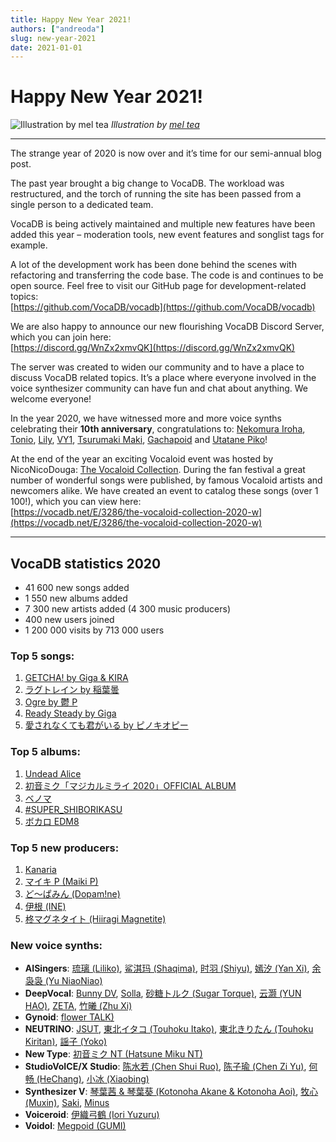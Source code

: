```yaml
---
title: Happy New Year 2021!
authors: ["andreoda"]
slug: new-year-2021
date: 2021-01-01
---
```


# Happy New Year 2021!

![Illustration by mel tea](/images/miku-2021.jpg)
_Illustration by [mel tea](https://www.pixiv.net/en/users/39091544)_

---

The strange year of 2020 is now over and it’s time for our semi-annual blog post.

The past year brought a big change to VocaDB. The workload was restructured, and the torch of running the site has been passed from a single person to a dedicated team.

VocaDB is being actively maintained and multiple new features have been added this year – moderation tools, new event features and songlist tags for example.

A lot of the development work has been done behind the scenes with refactoring and transferring the code base. The code is and continues to be open source. Feel free to visit our GitHub page for development-related topics:  
[https://github.com/VocaDB/vocadb](https://github.com/VocaDB/vocadb)

We are also happy to announce our new flourishing VocaDB Discord Server, which you can join here:  
[https://discord.gg/WnZx2xmvQK](https://discord.gg/WnZx2xmvQK)

The server was created to widen our community and to have a place to discuss VocaDB related topics. It’s a place where everyone involved in the voice synthesizer community can have fun and chat about anything. We welcome everyone!

In the year 2020, we have witnessed more and more voice synths celebrating their **10th anniversary**, congratulations to: [Nekomura Iroha](https://vocadb.net/Ar/77), [Tonio](https://vocadb.net/Ar/390), [Lily](https://vocadb.net/Ar/139), [VY1](https://vocadb.net/Ar/117), [Tsurumaki Maki](https://vocadb.net/Ar/2053), [Gachapoid](https://vocadb.net/Ar/247) and [Utatane Piko](https://vocadb.net/Ar/248)!

At the end of the year an exciting Vocaloid event was hosted by NicoNicoDouga: [The Vocaloid Collection](https://vocaloid-collection.jp/). During the fan festival a great number of wonderful songs were published, by famous Vocaloid artists and newcomers alike. We have created an event to catalog these songs (over 1 100!), which you can view here:  
[https://vocadb.net/E/3286/the-vocaloid-collection-2020-w](https://vocadb.net/E/3286/the-vocaloid-collection-2020-w)

---

## VocaDB statistics 2020

- 41 600 new songs added
- 1 550 new albums added
- 7 300 new artists added (4 300 music producers)
- 400 new users joined
- 1 200 000 visits by 713 000 users

### Top 5 songs:

1. [GETCHA! by Giga & KIRA](https://vocadb.net/S/293881)
2. [ラグトレイン by 稲葉曇](https://vocadb.net/S/288238)
3. [Ogre by 鬱 P](https://vocadb.net/S/301147)
4. [Ready Steady by Giga](https://vocadb.net/S/296597)
5. [愛されなくても君がいる by ピノキオピー](https://vocadb.net/S/284993)

### Top 5 albums:

1. [Undead Alice](https://vocadb.net/Al/28721)
2. [初音ミク「マジカルミライ 2020」OFFICIAL ALBUM](https://vocadb.net/Al/28478)
3. [ベノマ](https://vocadb.net/Al/27862)
4. [#SUPER_SHIBORIKASU](https://vocadb.net/Al/28264)
5. [ボカロ EDM8](https://vocadb.net/Al/28310)

### Top 5 new producers:

1. [Kanaria](https://vocadb.net/Ar/80976)
2. [マイキ P (Maiki P)](https://vocadb.net/Ar/83417)
3. [ど～ぱみん (Dopam!ne)](https://vocadb.net/Ar/79769)
4. [伊根 (INE)](https://vocadb.net/Ar/80754)
5. [柊マグネタイト (Hiiragi Magnetite)](https://vocadb.net/Ar/83243)

### New voice synths:

- **AISingers**: [琉璃 (Liliko)](https://vocadb.net/Ar/79857), [鲨淇玛 (Shaqima)](https://vocadb.net/Ar/81599), [时羽 (Shiyu)](https://vocadb.net/Ar/81914), [嫣汐 (Yan Xi)](https://vocadb.net/Ar/79755), [余袅袅 (Yu NiaoNiao)](https://vocadb.net/Ar/79631)
- **DeepVocal**: [Bunny DV](https://vocadb.net/Ar/80022), [Solla](https://vocadb.net/Ar/84415), [砂糖トルク (Sugar Torque)](https://vocadb.net/Ar/80480), [云灏 (YUN HAO)](https://vocadb.net/Ar/76475), [ZETA](https://vocadb.net/Ar/81568), [竹曦 (Zhu Xi)](https://vocadb.net/Ar/84838)
- **Gynoid**: [flower TALK)](https://vocadb.net/Ar/79867)
- **NEUTRINO**: [JSUT](https://vocadb.net/Ar/83753), [東北イタコ (Touhoku Itako)](https://vocadb.net/Ar/83511), [東北きりたん (Touhoku Kiritan)](https://vocadb.net/Ar/79466), [謡子 (Yoko)](https://vocadb.net/Ar/79499)
- **New Type**: [初音ミク NT (Hatsune Miku NT)](https://vocadb.net/Ar/84429)
- **StudioVoICE/X Studio**: [陈水若 (Chen Shui Ruo)](https://vocadb.net/Ar/76408), [陈子瑜 (Chen Zi Yu)](https://vocadb.net/Ar/81900), [何畅 (HeChang)](https://vocadb.net/Ar/76473), [小冰 (Xiaobing)](https://vocadb.net/Ar/80162)
- **Synthesizer V**: [琴葉茜 & 琴葉葵 (Kotonoha Akane & Kotonoha Aoi)](https://vocadb.net/Ar/81912), [牧心 (Muxin)](https://vocadb.net/Ar/76429), [Saki](https://vocadb.net/Ar/81917), [Minus](https://vocadb.net/Ar/76428)
- **Voiceroid**: [伊織弓鶴 (Iori Yuzuru)](https://vocadb.net/Ar/79100)
- **Voidol**: [Megpoid (GUMI)](https://vocadb.net/Ar/113612)
